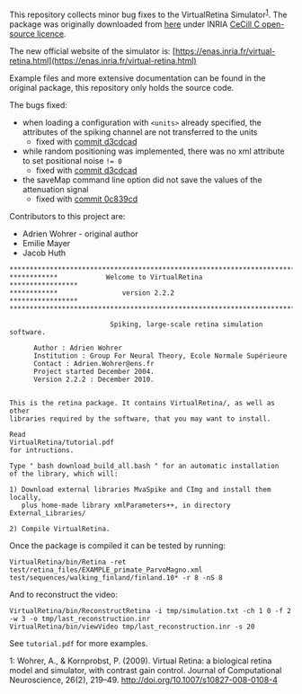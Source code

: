 This repository collects minor bug fixes to the VirtualRetina Simulator<sup>[1](#1)</sup>. The package was originally downloaded from [here](http://www-sop.inria.fr/neuromathcomp/software/virtualretina/index.shtml) under INRIA [CeCill C open-source licence](http://www.cecill.info/licences/Licence_CeCILL-C_V1-en.html).

The new official website of the simulator is: [https://enas.inria.fr/virtual-retina.html](https://enas.inria.fr/virtual-retina.html)

Example files and more extensive documentation can be found in the original package, this repository only holds the source code.

The bugs fixed:

 - when loading a configuration with `<units>` already specified, the attributes of the spiking channel are not transferred to the units
 	+ fixed with [commit d3cdcad](https://github.com/jahuth/virtualretina/commit/d3cdcad73330fbb69dea87ebce37478830f4f83e)
 - while random positioning was implemented, there was no xml attribute to set positional noise `!= 0`
 	+ fixed with [commit d3cdcad](https://github.com/jahuth/virtualretina/commit/d3cdcad73330fbb69dea87ebce37478830f4f83e)
 - the saveMap command line option did not save the values of the attenuation signal
 	+ fixed with [commit 0c839cd](https://github.com/jahuth/virtualretina/commit/0c839cda66681529899efff16a3e4d2e3ebc0cec)

Contributors to this project are:

 * Adrien Wohrer - original author
 * Emilie Mayer
 * Jacob Huth


```
*************************************************************************
************            Welcome to VirtualRetina        *****************
************                version 2.2.2               *****************
*************************************************************************

                         Spiking, large-scale retina simulation software.

      Author : Adrien Wohrer
      Institution : Group For Neural Theory, Ecole Normale Supérieure
      Contact : Adrien.Wohrer@ens.fr
      Project started December 2004. 
      Version 2.2.2 : December 2010.


This is the retina package. It contains VirtualRetina/, as well as other
libraries required by the software, that you may want to install.

Read
VirtualRetina/tutorial.pdf
for intructions.

Type " bash download_build_all.bash " for an automatic installation
of the library, which will:

1) Download external libraries MvaSpike and CImg and install them locally,
   plus home-made library xmlParameters++, in directory External_Libraries/

2) Compile VirtualRetina.
```

Once the package is compiled it can be tested by running:

```
VirtualRetina/bin/Retina -ret test/retina_files/EXAMPLE_primate_ParvoMagno.xml test/sequences/walking_finland/finland.10* -r 8 -nS 8
```

And to reconstruct the video:

```
VirtualRetina/bin/ReconstructRetina -i tmp/simulation.txt -ch 1 0 -f 2 -w 3 -o tmp/last_reconstruction.inr
VirtualRetina/bin/viewVideo tmp/last_reconstruction.inr -s 20
```

See `tutorial.pdf` for more examples.


<a name="1">1</a>: Wohrer, A., & Kornprobst, P. (2009). Virtual Retina: a biological retina model and simulator, with contrast gain control. Journal of Computational Neuroscience, 26(2), 219–49. http://doi.org/10.1007/s10827-008-0108-4
